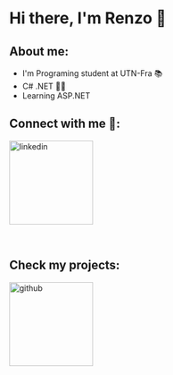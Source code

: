 # Hi there, I'm Renzo 👋 

## About me:

-  I'm Programing student at UTN-Fra 📚
-  C# .NET 👩‍💻
-  Learning ASP.NET

## Connect with me 📲: 

<a href="https://linkedin.com/in/renzo-orpelli">
    <img align="center" alt="linkedin" src="https://img.shields.io/badge/LinkedIn-0077B5?style=for-the-badge&logo=linkedin&logoColor=white" width=150>
</a>


&nbsp;&nbsp;


## Check my projects:

<a href="https://github.com/renzoorpelli?tab=repositories">
    <img align="center" alt="github" src="https://img.shields.io/badge/GitHub-100000?style=for-the-badge&logo=github&logoColor=white" width=150">
</a>

&nbsp;&nbsp;

